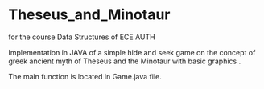 # Theseus_and_Minotaur
for the course Data Structures of ECE AUTH


Implementation in JAVA of a simple hide and seek game on the concept of greek ancient myth of Theseus and the Minotaur with basic graphics .


The main function is located in Game.java file.

